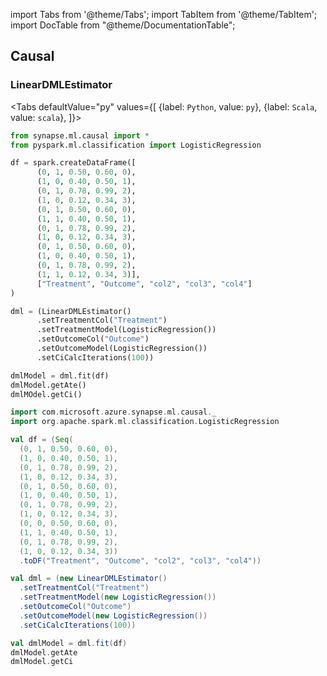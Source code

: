 import Tabs from '@theme/Tabs';
import TabItem from '@theme/TabItem';
import DocTable from "@theme/DocumentationTable";




## Causal

### LinearDMLEstimator

<Tabs
defaultValue="py"
values={[
{label: `Python`, value: `py`},
{label: `Scala`, value: `scala`},
]}>
<TabItem value="py">

<!--pytest-codeblocks:cont-->

```python
from synapse.ml.causal import *
from pyspark.ml.classification import LogisticRegression

df = spark.createDataFrame([
      (0, 1, 0.50, 0.60, 0),
      (1, 0, 0.40, 0.50, 1),
      (0, 1, 0.78, 0.99, 2),
      (1, 0, 0.12, 0.34, 3),
      (0, 1, 0.50, 0.60, 0),
      (1, 1, 0.40, 0.50, 1),
      (0, 1, 0.78, 0.99, 2),
      (1, 0, 0.12, 0.34, 3),
      (0, 1, 0.50, 0.60, 0),
      (1, 0, 0.40, 0.50, 1),
      (0, 1, 0.78, 0.99, 2),
      (1, 1, 0.12, 0.34, 3)],
      ["Treatment", "Outcome", "col2", "col3", "col4"]
)

dml = (LinearDMLEstimator()
      .setTreatmentCol("Treatment")
      .setTreatmentModel(LogisticRegression())
      .setOutcomeCol("Outcome")
      .setOutcomeModel(LogisticRegression())
      .setCiCalcIterations(100))

dmlModel = dml.fit(df)
dmlModel.getAte()
dmlMOdel.getCi()
```

</TabItem>
<TabItem value="scala">

```scala
import com.microsoft.azure.synapse.ml.causal._
import org.apache.spark.ml.classification.LogisticRegression

val df = (Seq(
  (0, 1, 0.50, 0.60, 0),
  (1, 0, 0.40, 0.50, 1),
  (0, 1, 0.78, 0.99, 2),
  (1, 0, 0.12, 0.34, 3),
  (0, 1, 0.50, 0.60, 0),
  (1, 0, 0.40, 0.50, 1),
  (0, 1, 0.78, 0.99, 2),
  (1, 0, 0.12, 0.34, 3),
  (0, 0, 0.50, 0.60, 0),
  (1, 1, 0.40, 0.50, 1),
  (0, 1, 0.78, 0.99, 2),
  (1, 0, 0.12, 0.34, 3))
  .toDF("Treatment", "Outcome", "col2", "col3", "col4"))

val dml = (new LinearDMLEstimator()
  .setTreatmentCol("Treatment")
  .setTreatmentModel(new LogisticRegression())
  .setOutcomeCol("Outcome")
  .setOutcomeModel(new LogisticRegression())
  .setCiCalcIterations(100))

val dmlModel = dml.fit(df)
dmlModel.getAte
dmlModel.getCi
```

</TabItem>
</Tabs>

<DocTable className="LinearDMLEstimator"
py="synapse.ml.causal.html#module-synapse.ml.causal.LinearDMLEstimator"
scala="com/microsoft/azure/synapse/ml/causal/LinearDMLEstimator.html"
csharp="classSynapse_1_1ML_1_1Causal_1_1LinearDMLEstimator.html"
sourceLink="https://github.com/microsoft/SynapseML/blob/master/core/src/main/scala/com/microsoft/azure/synapse/ml/causal/LinearDMLEstimator.scala" />
